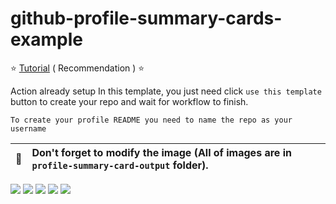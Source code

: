 # github-profile-summary-cards-example

:star: [Tutorial](https://github.com/vn7n24fzkq/github-profile-summary-cards/wiki/Toturial) ( Recommendation ) :star:

Action already setup In this template, you just need click `use this template` button to create your repo and wait for workflow to finish.

```To create your profile README you need to name the repo as your username```

| :bell: | Don't forget to modify the image (All of images are in `profile-summary-card-output` folder). |
| :-------: | :-------------------------------------------------------------------------------------------------------- |

[![](https://raw.githubusercontent.com/MarinaDuan/profile-summary-cards/master/profile-summary-card-output/vue/0-profile-details.svg)](https://github.com/MarinaDuan/profile-summary-cards/)
[![](https://raw.githubusercontent.com/MarinaDuan/profile-summary-cards/master/profile-summary-card-output/vue/1-repos-per-language.svg)](https://github.com/MarinaDuan/profile-summary-cards/) [![](https://raw.githubusercontent.com/MarinaDuan/profile-summary-cards/master/profile-summary-card-output/vue/2-most-commit-language.svg)](https://github.com/MarinaDuan/profile-summary-cards/)
[![](https://raw.githubusercontent.com/MarinaDuan/profile-summary-cards/master/profile-summary-card-output/vue/3-stats.svg)](https://github.com/MarinaDuan/profile-summary-cards/) [![](https://raw.githubusercontent.com/MarinaDuan/profile-summary-cards/master/profile-summary-card-output/vue/4-productive-time.svg)](https://github.com/MarinaDuan/profile-summary-cards/)
